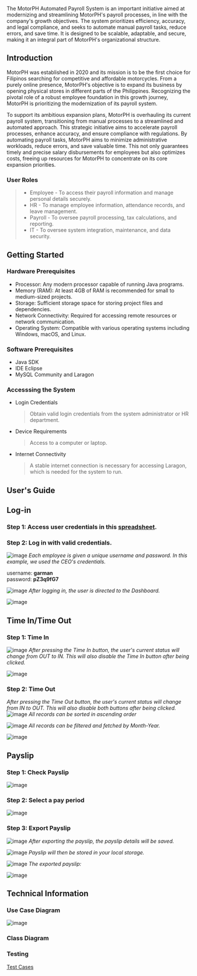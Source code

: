 The MotorPH Automated Payroll System is an important initiative aimed at modernizing and streamlining MotorPH's payroll processes, in line with the company's growth objectives. The system prioritizes efficiency, accuracy, and legal compliance, and seeks to automate manual payroll tasks, reduce errors, and save time. It is designed to be scalable, adaptable, and secure, making it an integral part of MotorPH's organizational structure.

## Introduction

MotorPH was established in 2020 and its mission is to be the first choice for Filipinos searching for competitive and affordable motorcycles. From a purely online presence, MotorPH's objective is to expand its business by opening physical stores in different parts of the Philippines. Recognizing the pivotal role of a robust employee foundation in this growth journey, MotorPH is prioritizing the modernization of its payroll system.

To support its ambitious expansion plans, MotorPH is overhauling its current payroll system, transitioning from manual processes to a streamlined and automated approach. This strategic initiative aims to accelerate payroll processes, enhance accuracy, and ensure compliance with regulations. By automating payroll tasks, MotorPH aims to minimize administrative workloads, reduce errors, and save valuable time. This not only guarantees timely and precise salary disbursements for employees but also optimizes costs, freeing up resources for MotorPH to concentrate on its core expansion priorities.

### User Roles
> - Employee - To access their payroll information and manage personal details securely.
> - HR - To manage employee information, attendance records, and leave management.
> - Payroll - To oversee payroll processing, tax calculations, and reporting. 
> - IT - To oversee system integration, maintenance, and data security.

## Getting Started

### Hardware Prerequisites
- Processor: Any modern processor capable of running Java programs.
- Memory (RAM): At least 4GB of RAM is recommended for small to medium-sized projects.
- Storage: Sufficient storage space for storing project files and dependencies.
- Network Connectivity: Required for accessing remote resources or network communication.
- Operating System: Compatible with various operating systems including Windows, macOS, and Linux.

### Software Prerequisites
- Java SDK
- IDE Eclipse
- MySQL Community and Laragon

### Accesssing the System
- Login Credentials
  > Obtain valid login credentials from the system administrator or HR department.
- Device Requirements
  > Access to a computer or laptop.
- Internet Connectivity
  > A stable internet connection is necessary for accessing Laragon, which is needed for the system to run.

## User's Guide

## Log-in
### Step 1: Access user credentials in this [spreadsheet](https://docs.google.com/spreadsheets/d/1bLY2s66_CvoyZGd1xOYZQPb6OOt20YWh24fv9Mfqu6E/edit#gid=436645740).
### Step 2: Log in with valid credentials.
![image](https://github.com/shaneabrasaldo/Java-Calculator/assets/125028278/5fa2b7f2-a94f-4da3-970c-a0bcdc1114c5)
*Each employee is given a unique username and password. In this example, we used the CEO's credentials.*

username: **garman** \
password: **pZ3q9fG7**


![image](https://github.com/shaneabrasaldo/Java-Calculator/assets/125028278/c5279ea7-8c26-4ad9-ba23-43ee127c747c)
*After logging in, the user is directed to the Dashboard.*

![image](https://github.com/shaneabrasaldo/Java-Calculator/assets/125028278/bdbdc6b8-843c-45cd-8ef1-5d7ae54e05ed)

## Time In/Time Out
### Step 1: Time In
![image](https://github.com/shaneabrasaldo/Java-Calculator/assets/125028278/885fed19-52fc-474b-a649-b7f8da4ab1a3)
*After pressing the Time In button, the user's current status will change from OUT to IN. This will also disable the Time In button after being clicked.*

![image](https://github.com/shaneabrasaldo/Java-Calculator/assets/125028278/77853dc7-9a9c-4a81-93b7-938b90206a07)

### Step 2: Time Out
*After pressing the Time Out button, the user's current status will change from IN to OUT. This will also disable both buttons after being clicked.*
![image](https://github.com/shaneabrasaldo/Java-Calculator/assets/125028278/c7f2db68-c70e-4419-9108-662f13b1d53f)
*All records can be sorted in ascending order*

![image](https://github.com/shaneabrasaldo/Java-Calculator/assets/125028278/2c4c28e1-4384-4341-bb0b-328eefa3d6bb)
*All records can be filtered and fetched by Month-Year.*

![image](https://github.com/shaneabrasaldo/Java-Calculator/assets/125028278/86a0cf6a-fa2c-4dfc-916a-6cd076205a1d)



## Payslip
### Step 1: Check Payslip
![image](https://github.com/shaneabrasaldo/Java-Calculator/assets/125028278/177aaba4-a18c-4e0e-bd39-62c00480a181)

### Step 2: Select a pay period 
![image](https://github.com/shaneabrasaldo/Java-Calculator/assets/125028278/b3cffba9-872f-4060-ad0f-3375946d7f07)

### Step 3: Export Payslip 
![image](https://github.com/shaneabrasaldo/Java-Calculator/assets/125028278/7a7be41d-3497-4249-909c-368b84a85f7d)
*After exporting the payslip, the payslip details will be saved.*

![image](https://github.com/shaneabrasaldo/Java-Calculator/assets/125028278/b3088b1d-cb41-435f-a36e-0c735b477a3c)
*Payslip will then be stored in your local storage.*

![image](https://github.com/shaneabrasaldo/Java-Calculator/assets/125028278/943f8ef5-b510-43de-951c-cf42954de6d0)
*The exported payslip:*

![image](https://github.com/shaneabrasaldo/Java-Calculator/assets/125028278/2939eae8-81ca-423c-9e50-dca269e92846)



## Technical Information

### Use Case Diagram
![image](https://github.com/shaneabrasaldo/Java-Calculator/assets/125028278/c9c1a96a-2a96-4847-964d-eef075c71b94)

### Class Diagram

### Testing
[Test Cases](https://docs.google.com/spreadsheets/d/1IdAsLesw17KgByksMrziTsWmAmPS_WMahOdPHjtlP5M/edit?usp=sharing)

